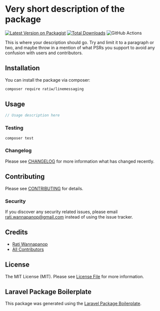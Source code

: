 # Very short description of the package

[![Latest Version on Packagist](https://img.shields.io/packagist/v/ratiw/linemessaging.svg?style=flat-square)](https://packagist.org/packages/ratiw/linemessaging)
[![Total Downloads](https://img.shields.io/packagist/dt/ratiw/linemessaging.svg?style=flat-square)](https://packagist.org/packages/ratiw/linemessaging)
![GitHub Actions](https://github.com/ratiw/linemessaging/actions/workflows/main.yml/badge.svg)

This is where your description should go. Try and limit it to a paragraph or two, and maybe throw in a mention of what PSRs you support to avoid any confusion with users and contributors.

## Installation

You can install the package via composer:

```bash
composer require ratiw/linemessaging
```

## Usage

```php
// Usage description here
```

### Testing

```bash
composer test
```

### Changelog

Please see [CHANGELOG](CHANGELOG.md) for more information what has changed recently.

## Contributing

Please see [CONTRIBUTING](CONTRIBUTING.md) for details.

### Security

If you discover any security related issues, please email rati.wannapanop@gmail.com instead of using the issue tracker.

## Credits

-   [Rati Wannapanop](https://github.com/ratiw)
-   [All Contributors](../../contributors)

## License

The MIT License (MIT). Please see [License File](LICENSE.md) for more information.

## Laravel Package Boilerplate

This package was generated using the [Laravel Package Boilerplate](https://laravelpackageboilerplate.com).
